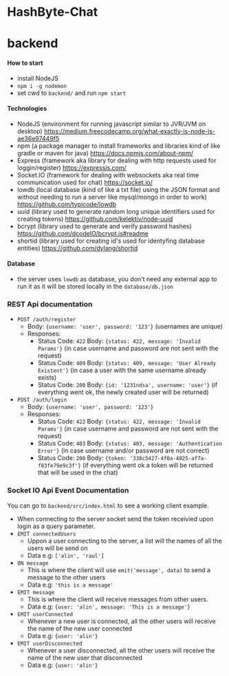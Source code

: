 # HashByte-Chat

# backend

#### How to start
- install NodeJS
- `npm i -g nodemon`
- set cwd to `backend/` and run `npm start`

#### Technologies
- NodeJS (environment for running javascript similar to JVR/JVM on desktop)  https://medium.freecodecamp.org/what-exactly-is-node-js-ae36e97449f5
- npm (a package manager to install frameworks and libraries kind of like gradle or maven for java) https://docs.npmjs.com/about-npm/
- Express (framework aka library for dealing with http requests used for loggin/register) https://expressjs.com/
- Socket.IO (framework for dealing with websockets aka real time communication used for chat) https://socket.io/
- lowdb (local database (kind of like a txt file) using the JSON format and without needing to run a server like mysql/mongo in order to work) https://github.com/typicode/lowdb
- uuid (library used to generate random long unique identifiers used for creating tokens) https://github.com/kelektiv/node-uuid
- bcrypt (library used to generate and verify password hashes) https://github.com/dcodeIO/bcrypt.js#readme
- shortid (library used for creating id's used for identyfing database entities) https://github.com/dylang/shortid


#### Database
- the server uses `lowdb` as database, you don't need any external app to run it as it will be stored locally in the `database/db.json`

### REST Api documentation
- `POST /auth/register`
  - Body: `{username: 'user', password: '123'}` (usernames are unique)
  - Responses: 
    - Status Code: `422` Body: `{status: 422, message: 'Invalid Params'}` (in case username and password are not sent with the request)
    - Status Code: `409` Body: `{status: 409, message: 'User Already Existent'}` (in case a user with the same username already exists)
    - Status Code: `200` Body: `{id: '1231ndsa', username: 'user'}` (if everything went ok, the newly created user will be returned)
- `POST /auth/login`
  - Body: `{username: 'user', password: '123'}`
  - Responses:
    - Status Code: `422` Body: `{status: 422, message: 'Invalid Params'}` (in case username and password are not sent with the request)
    - Status Code: `403` Body: `{status: 403, message: 'Authentication Error'}` (in case username and/or password are not correct)
    - Status Code: `200` Body: `{token: '338c5427-4f0a-4025-af7a-f83fe79e9c3f'}` (if everything went ok a token will be returned that will be used in the chat)
    
### Socket IO Api Event Documentation  
You can go to `backend/src/index.html` to see a working client example.
- When connecting to the server socket send the token receivied upon login as a query parameter.
- `EMIT connectedUsers`
  - Uppon a user connecting to the server, a list will the names of all the users will be send on
  - Data e.g: `['alin', 'raul']`
- `ON message`
  - This is where the client will use `emit('message', data)` to send a message to the other users
  - Data e.g: `'this is a message'` 
- `EMIT message`
  - This is where the client will receive messages from other users.
  - Data e.g: `{user: 'alin', message: 'This is a message'}`
- `EMIT userConnected`
  - Whenever a new user is connected, all the other users will receive the name of the new user connected
  - Data e.g: `{user: 'alin'}`
- `EMIT userDisconnected`
  - Whenever a user disconnected, all the other users will receive the name of the new user that disconnected
  - Data e.g: `{user: 'alin'}`
